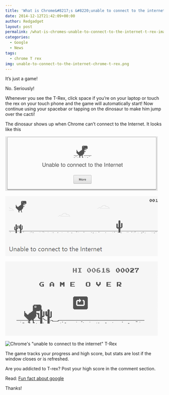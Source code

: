 ```yaml
---
title: 'What is Chrome&#8217;s &#8220;unable to connect to the internet&#8221; T-Rex image?'
date: 2014-12-12T21:42:09+00:00
author: Redgadget
layout: post
permalink: /what-is-chromes-unable-to-connect-to-the-internet-t-rex-image/
categories:
  - Google
  - News
tags:
  - chrome T rex
img: unable-to-connect-to-the-internet-chrome-t-rex.png
---
```

It&#8217;s just a game!

No. Seriously!

Whenever you see the T-Rex, click space if you&#8217;re on your laptop or touch the rex on your touch phone and the game will automatically start! Now continue using your spacebar or tapping on the dinosaur to make him jump over the cacti!

The dinosaur shows up when Chrome can&#8217;t connect to the Internet. It looks like this

![Chrome's "unable to connect to the internet" T-Rex](/images/unable-to-connect-to-the-internet-chrome-t-rex.png)

![Chrome's "unable to connect to the internet" T-Rex](/images/unable-to-connect-to-the-internet-chrome-t-rex-game.png)

![Chrome's "unable to connect to the internet" T-Rex](/images/unable-to-connect-to-the-internet-chrome-t-rex-game-over.jpg)

<img title="" src="http://i1.wp.com/rack.1.mshcdn.com/media/ZgkyMDE0LzA5LzI1LzJmL2xPeGRkUUwuNjFhZTQuZ2lmCnAJdGh1bWIJMTIwMHg5NjAwPg/31c9116e/e74/lOxddQL.gif?w=700" alt="Chrome's &quot;unable to connect to the internet&quot; T-Rex" data-recalc-dims="1" />

The game tracks your progress and high score, but stats are lost if the window closes or is refreshed.

Are you addicted to T-rex? Post your high score in the comment section.

Read: <a href="http://redgadgets.com/fun-fact-about-google/" target="_blank">Fun fact about google</a>

Thanks!